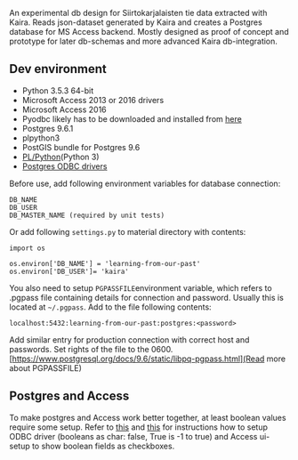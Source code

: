 An experimental db design for Siirtokarjalaisten tie data extracted with Kaira. Reads json-dataset generated by Kaira and creates
a Postgres database for MS Access backend. Mostly designed as proof of concept and prototype for later db-schemas
and more advanced Kaira db-integration.

## Dev environment
* Python 3.5.3 64-bit
* Microsoft Access 2013 or 2016 drivers
* Microsoft Access 2016
* Pyodbc likely has to be downloaded and installed from [here](http://www.lfd.uci.edu/~gohlke/pythonlibs/#pyodbc)
* Postgres 9.6.1
* plpython3
* PostGIS bundle for Postgres 9.6
* [PL/Python](https://www.postgresql.org/docs/9.6/static/plpython.html)(Python 3)
* [Postgres ODBC drivers](https://www.postgresql.org/ftp/odbc/versions/) 

Before use, add following environment variables for database connection:
```
DB_NAME
DB_USER
DB_MASTER_NAME (required by unit tests)
```

Or add following `settings.py` to material directory with contents:
```
import os

os.environ['DB_NAME'] = 'learning-from-our-past'
os.environ['DB_USER']= 'kaira'
```

You also need to setup `PGPASSFILE`environment variable, which refers to
.pgpass file containing details for connection and password. Usually this is located
at `~/.pgpass`. Add to the file following contents:

```
localhost:5432:learning-from-our-past:postgres:<password>
```

Add similar entry for production connection with correct host and passwords. Set rights of the file to the
0600. [https://www.postgresql.org/docs/9.6/static/libpq-pgpass.html](Read more about PGPASSFILE)

## Postgres and Access
To make postgres and Access work better together, at least boolean values require some setup. Refer
to [this](http://www.postgresonline.com/journal/archives/24-Using-MS-Access-with-PostgreSQL.html) and [this](http://bahut.alma.ch/2006/04/access-odbc-postgresql-boolean-mess.html) for instructions
how to setup ODBC driver (booleans as char: false, True is -1 to true) and Access ui-setup to show boolean fields as checkboxes.

